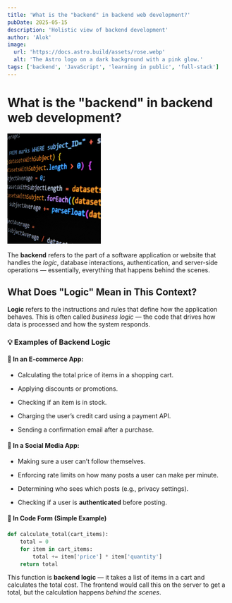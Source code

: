 ```yaml
---
title: 'What is the "backend" in backend web development?'
pubDate: 2025-05-15
description: 'Holistic view of backend development'
author: 'Alok'
image:
  url: 'https://docs.astro.build/assets/rose.webp'
  alt: 'The Astro logo on a dark background with a pink glow.'
tags: ['backend', 'JavaScript', 'learning in public', 'full-stack']
---
```


# What is the "backend" in backend web development?

<img src="/public/images/backend.jpg" alt="backend web development" style="object-fit:cover; max-width: 42%; width: 100%; height: 250px;">

The **backend** refers to the part of a software application or website that handles the _logic_, database interactions, authentication, and server-side operations — essentially, everything that happens behind the scenes.

## What Does "Logic" Mean in This Context?

**Logic** refers to the instructions and rules that define how the application behaves. This is often called _business logic_ — the code that drives how data is processed and how the system responds.

### 💡 Examples of Backend Logic

#### 🛒 In an E-commerce App:

- Calculating the total price of items in a shopping cart.

- Applying discounts or promotions.

- Checking if an item is in stock.

- Charging the user’s credit card using a payment API.

- Sending a confirmation email after a purchase.

#### 👤 In a Social Media App:

- Making sure a user can’t follow themselves.

- Enforcing rate limits on how many posts a user can make per minute.

- Determining who sees which posts (e.g., privacy settings).

- Checking if a user is **authenticated** before posting.


#### 🧠 In Code Form (Simple Example)
```python
def calculate_total(cart_items):
    total = 0
    for item in cart_items:
        total += item['price'] * item['quantity']
    return total
```

This function is **backend logic** — it takes a list of items in a cart and calculates the total cost. The frontend would call this on the server to get a total, but the calculation happens _behind the scenes_.